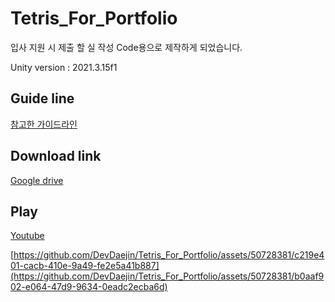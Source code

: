 # Tetris_For_Portfolio
 
입사 지원 시 제출 할 실 작성 Code용으로 제작하게 되었습니다.

Unity version : 2021.3.15f1


## Guide line
[참고한 가이드라인](https://tetris.fandom.com/wiki/Tetris_Guideline)

## Download link
[Google drive](https://drive.google.com/file/d/1Z50Kl0vH_2MO7Jh3JHtHS1lfYP9RTTQV/view?usp=sharing)

## Play 
[Youtube](https://www.youtube.com/watch?v=jce4_zESbUo&ab_channel=DaejinCho)

[https://github.com/DevDaejin/Tetris_For_Portfolio/assets/50728381/c219e401-cacb-410e-9a49-fe2e5a41b887](https://github.com/DevDaejin/Tetris_For_Portfolio/assets/50728381/b0aaf902-e064-47d9-9634-0eadc2ecba6d)


